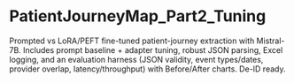 # PatientJourneyMap_Part2_Tuning
Prompted vs LoRA/PEFT fine-tuned patient-journey extraction with Mistral-7B. Includes prompt baseline + adapter tuning, robust JSON parsing, Excel logging, and an evaluation harness (JSON validity, event types/dates, provider overlap, latency/throughput) with Before/After charts. De-ID ready.

